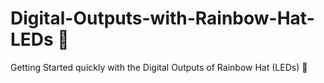 # Digital-Outputs-with-Rainbow-Hat-LEDs 🚨
Getting Started quickly with the Digital Outputs of Rainbow Hat (LEDs)
🚨
